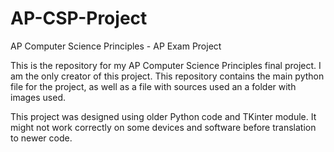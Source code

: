 # AP-CSP-Project
AP Computer Science Principles - AP Exam Project

This is the repository for my AP Computer Science Principles final project.
I am the only creator of this project.
This repository contains the main python file for the project, as well as a file with sources used an a folder with images used.

This project was designed using older Python code and TKinter module. It might not work correctly on some devices and software before translation to newer code.

